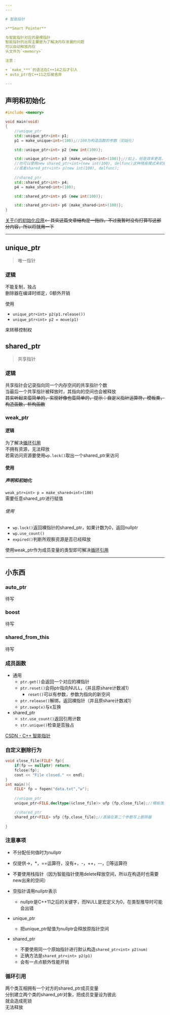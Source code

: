 ```yaml
---
---

# 智能指针

>**Smart Pointer**

与智能指针对应的是裸指针  
智能指针的出现主要是为了解决内存泄漏的问题  
可以自动释放内存  
头文件为`<memory>`

注意：

+ `make_***`的语法在C++14之后才引入
+ auto_ptr在C++11之后被舍弃

---
```


## 声明和初始化

```cpp
#include <memory>

void main(void)
{
    //unique_ptr
    std::unique_ptr<int> p1;
    p1 = make_unique<int>(100);//100为构造函数的参数（初始化）

    std::unique_ptr<int> p2 {new int(100)};

    std::unique_ptr<int> p3 {make_unique<int>(100)};//如上，但是效率更高，在11之前的版本更安全
    //也可以使用new shared_ptr<int>(new int(100), delfunc)这种残疾模式来初始化
    //或者shared_ptr<int> p(new int(100), delfunc);
    
    //shared_ptr
    std::shared_ptr<int> p4;
    p4 = make_shared<int>(100);

    std::shared_ptr<int> p5 {new int(100)};

    std::shared_ptr<int> p6 {make_shared<int>(100)};
}
```

[关于{}的初始化应用](https://blog.csdn.net/rubikchen/article/details/121888274)<——~~其实这篇文章结构是一拖四，不过我暂时没有打算写这部分内容，所以将就用一下~~

---

## unique_ptr

>唯一指针

### 逻辑

不能复制，独占  
删除器在编译时绑定，0额外开销

使用

+ `unique_ptr<int> p2(p1.release())`
+ `unique_ptr<int> p2 = move(p1)`

来转移控制权

## shared_ptr

>共享指针

### 逻辑

共享指针会记录指向同一个内存空间的共享指针个数  
当最后一个共享指针被释放时，其指向的空间也会被释放  
~~其实听起来蛮简单的，实现好像也蛮简单的，提示：自定义指针运算符，模板类，构造函数，析构函数~~

### weak_ptr

#### 逻辑

为了解决[循环引用](#循环引用)  
不拥有资源，无法释放  
若需访问资源要使用`wp.lock()`取出一个shared_ptr来访问

#### 使用

##### 声明和初始化

`weak_ptr<int> p = make_shared<int>(100)`  
需要任意shared_ptr进行赋值

###### 使用

+ `wp.lock()`返回裸指针的shared_ptr，如果计数为0，返回nullptr
+ `wp.use_count()`
+ `expired()`判断所观察资源是否已经释放

使用weak_ptr作为成员变量的类型即可解决[循环引用](#循环引用)  

---

## 小东西

### auto_ptr

待写

### boost

待写

### shared_from_this

待写

### 成员函数

+ 通用
  + `ptr.get()`会返回一个对应的裸指针
  + `ptr.reset()`会将ptr指向NULL，（并且原share计数减1）
    + `reset()`可以有参数，参数为指向的新空间
  + `ptr.release()`解绑，返回裸指针（并且原share计数减1）
  + `ptr.swap(x)`与x互换
+ shared_ptr
  + `str.use_count()`返回引用计数
  + `str.unique()`检查是否独占

[CSDN - C++ 智能指针](https://blog.csdn.net/a777122/article/details/124051672)

### 自定义删除行为

```cpp
void close_file(FILE* fp){
    if(fp == nullptr) return;
    fclose(fp);
    cout << "File closed." << endl;
}
int main(){
    FILE* fp = fopen("data.txt","w");
    
    //unique_ptr
    unique_ptr<FILE,decltype(&close_file)> ufp {fp,close_file};//模板类型第二个要写删除器类型，在第二个参数写上删除器

    //shared_ptr
    shared_ptr<FILE> sfp {fp,close_file};//直接在第二个参数写上删除器
    
}
```

### 注意事项

+ 不分配任何值时为nullptr
+ 仅提供->，*，==运算符，没有+，-，++，--，[]等运算符
+ 不要使用栈指针（因为智能指针使用delete释放空间，所以在构造时也需要new出来的空间）
+ 空指针请用nullptr表示
  + nullptr是C++11之后的关键字，而NULL是宏定义为0，在类型推导时可能会出错

+ unique_ptr
  + 把unique_ptr赋值为nullptr会释放原指针空间

+ shared_ptr
  + 不要使用同一个原始指针进行默认构造`shared_ptr<int> p2(num)`
  + 正确方法是`shared_ptr<int> p2(p1)`
  + 会有一点点额外性能开销

### 循环引用

两个类互相拥有一个对方的shared_ptr成员变量  
分别建立两个类的shared_ptr对象，把成员变量设为彼此  
就会造成死锁  
无法释放

<!-- <details>
<iframe width="100%" height="400px" src="//player.bilibili.com/player.html?aid=732721242&bvid=BV1RD4y1W7hf&cid=892759591&page=1" scrolling="no" border="0" frameborder="no" framespacing="0" allowfullscreen="true"> </iframe>
</details> -->
